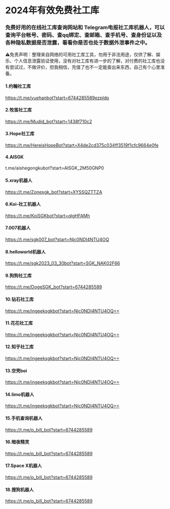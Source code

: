 # 2024年有效免费社工库
### 免费好用的在线社工库查询网站和 Telegram电报社工库机器人，可以查询平台帐号、密码、查qq绑定、查邮箱、查手机号、查身份证以及各种隐私数据是否泄露，看看你是否也处于数据外泄事件之中。
⚠免责声明：整理来自网络的可用社工库工具，勿用于非法用途，仅供了解、娱乐、个人信息泄露验证使用，没有对社工库有进一步的了解，对付费的社工库也没有尝试过，不做评价，但我相信，充值了也不一定能查出来东西，自己有个心里准备。
#### 1.约翰社工库
https://t.me/yuehanbot?start=6744285589ezpldp
#### 2.牧笛社工库
https://t.me/Mudid_bot?start=1438f710c2
#### 3.Hope社工库
https://t.me/HereisHopeBot?start=X4de2cd375c034ff3519f1cfc9664e0fe
#### 4.AISGK
t.me/aishegongkubot?start=AISGK_2M50GNP0
#### 5.xray机器人
https://t.me/Zonesgk_bot?start=XYSSQZTTZA
#### 6.Koi-社工机器人
https://t.me/KoiSGKbot?start=qlgHFAMh
#### 7.007机器人
https://t.me/sgk007_bot?start=Njc0NDI4NTU4OQ
#### 8.helloworld机器人
https://t.me/sgk2023_03_30bot?start=SGK_NAK02F66
#### 9.狗狗社工库
https://t.me/DogeSGK_bot?start=6744285589
#### 10.钻石社工库
https://t.me/ingeeksgkbot?start=Njc0NDI4NTU4OQ==
#### 11.花花社工库
https://t.me/ingeeksgkbot?start=Njc0NDI4NTU4OQ==
#### 12.知乎社工库
https://t.me/ingeeksgkbot?start=Njc0NDI4NTU4OQ==
#### 13.空壳boi
https://t.me/ingeeksgkbot?start=Njc0NDI4NTU4OQ==
#### 14.limo机器人
https://t.me/ingeeksgkbot?start=Njc0NDI4NTU4OQ==
#### 15.手机查询机器人
https://t.me/p_bill_bot?start=6744285589
#### 16.暗夜精灵
https://t.me/p_bill_bot?start=6744285589
#### 17.Space X机器人
https://t.me/p_bill_bot?start=6744285589
#### 18.搜狗机器人
https://t.me/p_bill_bot?start=6744285589
